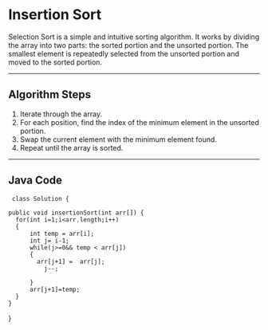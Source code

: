 # Insertion Sort

Selection Sort is a simple and intuitive sorting algorithm. It works by dividing the array into two parts: the sorted portion and the unsorted portion. The smallest element is repeatedly selected from the unsorted portion and moved to the sorted portion.

---

## Algorithm Steps

1. Iterate through the array.
2. For each position, find the index of the minimum element in the unsorted portion.
3. Swap the current element with the minimum element found.
4. Repeat until the array is sorted.

---

## Java Code
     class Solution {
  
    public void insertionSort(int arr[]) {
      for(int i=1;i<arr.length;i++)
      {
          int temp = arr[i];
          int j= i-1;
          while(j>=0&& temp < arr[j])
          {
            arr[j+1] =  arr[j];
              j--;
              
          }
          arr[j+1]=temp;
      }
    }
}
